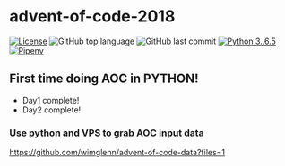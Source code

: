 # advent-of-code-2018

[![License](https://img.shields.io/github/license/scottyvg/advent-of-code-2018.svg)](https://opensource.org/licenses/MIT)
![GitHub top language](https://img.shields.io/github/languages/top/scottyvg/advent-of-code-2018.svg)
![GitHub last commit](https://img.shields.io/github/last-commit/google/skia.svg)
[![Python 3..6.5](https://img.shields.io/badge/python-3.6.5-blue.svg?logo=python)](https://www.python.org/downloads/release/python-366/)
[![Pipenv](https://img.shields.io/badge/pipenv-%E2%9C%94-brightgreen.svg)](https://pipenv.readthedocs.io/en/latest/)

## First time doing AOC in PYTHON!
* Day1 complete!
* Day2 complete!

### Use python and VPS to grab AOC input data
https://github.com/wimglenn/advent-of-code-data?files=1
